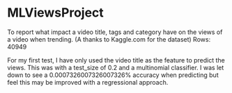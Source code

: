 # MLViewsProject

To report what impact a video title, tags and category have on the views of a video when trending. (A thanks to Kaggle.com for the dataset)
Rows: 40949

For my first test, I have only used the video title as the feature to predict the views. This was with a test_size of 0.2 and a multinomial classifier.
I was let down to see a 0.0007326007326007326% accuracy when predicting but feel this may be improved with a regressional approach.
